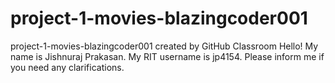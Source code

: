 # project-1-movies-blazingcoder001
project-1-movies-blazingcoder001 created by GitHub Classroom
Hello!
My name is Jishnuraj Prakasan.
My RIT username is jp4154.
Please inform me if you need any clarifications.
